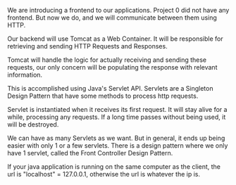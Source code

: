 We are introducing a frontend to our applications. Project 0 did not have any frontend. But now we do, and we will communicate between them
using HTTP.

Our backend will use Tomcat as a Web Container. It will be responsible for retrieving and sending HTTP Requests and Responses.

Tomcat will handle the logic for actually receiving and sending these requests, our only concern will be populating the response with
relevant information.

This is accomplished using Java's Servlet API. Servlets are a Singleton Design Pattern that have some methods to process http requests.

Servlet is instantiated when it receives its first request. It will stay alive for a while, processing any requests. If a long time
passes without being used, it will be destroyed.

We can have as many Servlets as we want. But in general, it ends up being easier with only 1 or a few servlets. There is a design pattern
where we only have 1 servlet, called the Front Controller Design Pattern.



If your java application is running on the same computer as the client, the url is "localhost" = 127.0.0.1, otherwise the url is whatever the ip is.
